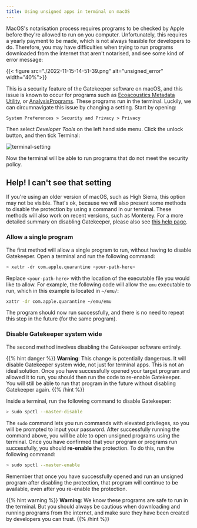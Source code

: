 ```yaml
---
title: Using unsigned apps in terminal on macOS
---
```


MacOS's notarisation process requires programs to be checked by Apple before
they're allowed to run on you computer. Unfortunately, this requires a yearly
payment to be made, which is not always feasible for developers to do.
Therefore, you may have difficulties when trying to run programs downloaded from
the internet that aren't notarised, and see some kind of error message:

{{< figure src="./2022-11-15-14-51-39.png" alt="unsigned_error" width="40%">}}

This is a security feature of the Gatekeeper software on macOS, and this issue
is known to occur for programs such as [Ecoacoustics Metadata Utility](https://github.com/QutEcoacoustics/emu), or
[AnalysisPrograms](https://github.com/QutEcoacoustics/audio-analysis). These
programs run in the terminal. Luckily, we can circumnavigate this issue by
changing a setting. Start by opening: 

```
System Preferences > Security and Privacy > Privacy
```

Then select _Developer Tools_ on the left hand side menu. Click the
unlock button, and then tick Terminal:

![terminal-setting](./terminalsetting.png)

Now the terminal will be able to run programs that do not meet the security
policy. 

## Help! I can't see that setting

If you're using an older version of macOS, such as High Sierra, this option may
not be visible. That's ok, because we will also present some methods to disable
the protection by using a command in our terminal. These methods will also work
on recent versions, such as Monterey. For a more detailed summary on disabling
Gatekeeper, please also see [this help page](https://disable-gatekeeper.github.io/).

### Allow a single program

The first method will allow a single program to run, without having to disable
Gatekeeper. Open a terminal and run the following command:

```sh
> xattr -dr com.apple.quarantine <your-path-here>
```

Replace `<your-path-here>` with the location of the executable file you would
like to allow. For example, the following code will allow the `emu` executable
to run, which in this example is located in `~/emu/`:

```sh
xattr -dr com.apple.quarantine ~/emu/emu
```

The program should now run successfully, and there is no need to repeat this
step in the future (for the same program). 

### Disable Gatekeeper system wide

The second method involves disabling the Gatekeeper software entirely.  

{{% hint danger %}}
**Warning**: This change is potentially dangerous. It will disable Gatekeeper
system wide, not just for terminal apps. This is not an ideal solution. Once
you have successfully opened your target program and allowed it to run, you
should then run the code to re-enable Gatekeeper. You will still be able to run
that program in the future without disabling Gatekeeper again. 
{{% /hint %}}

Inside a terminal, run the following command to disable Gatekeeper:

```sh
> sudo spctl --master-disable
```

The `sudo` command lets you run commands with elevated privileges, so you will
be prompted to input your password. After successfully running the command
above, you will be able to open unsigned programs using the terminal. Once you
have confirmed that your program or programs run successfully, you should
**re-enable** the protection. To do this, run the following command:

```sh
> sudo spctl --master-enable
```

Remember that once you have successfully opened and run an unsigned program
after disabling the protection, that program will continue to be available, even
after you re-enable the protection. 

{{% hint warning %}}
**Warning**: We know these programs are safe to run in the terminal. But you
should always be cautious when downloading and running programs from the
internet, and make sure they have been created by developers you can trust. 
{{% /hint %}}


